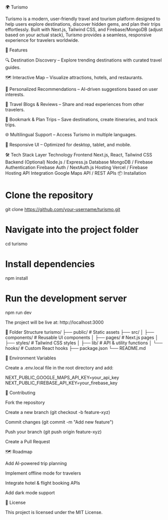 
🌍 Turismo

Turismo is a modern, user-friendly travel and tourism platform designed to help users explore destinations, discover hidden gems, and plan their trips effortlessly. Built with Next.js, Tailwind CSS, and Firebase/MongoDB (adjust based on your actual stack), Turismo provides a seamless, responsive experience for travelers worldwide.

🚀 Features

🔍 Destination Discovery – Explore trending destinations with curated travel guides.

🗺️ Interactive Map – Visualize attractions, hotels, and restaurants.

🎯 Personalized Recommendations – AI-driven suggestions based on user interests.

📝 Travel Blogs & Reviews – Share and read experiences from other travelers.

💾 Bookmark & Plan Trips – Save destinations, create itineraries, and track trips.

🌐 Multilingual Support – Access Turismo in multiple languages.

📱 Responsive UI – Optimized for desktop, tablet, and mobile.

🛠️ Tech Stack
Layer	Technology
Frontend	Next.js, React, Tailwind CSS
Backend (Optional)	Node.js / Express.js
Database	MongoDB / Firebase
Authentication	Firebase Auth / NextAuth.js
Hosting	Vercel / Firebase Hosting
API Integration	Google Maps API / REST APIs
📦 Installation
# Clone the repository
git clone https://github.com/your-username/turismo.git

# Navigate into the project folder
cd turismo

# Install dependencies
npm install

# Run the development server
npm run dev


The project will be live at: http://localhost:3000

🧩 Folder Structure
turismo/
 ├── public/             # Static assets
 ├── src/
 │    ├── components/    # Reusable UI components
 │    ├── pages/         # Next.js pages
 │    ├── styles/        # Tailwind CSS styles
 │    ├── lib/           # API & utility functions
 │    └── hooks/         # Custom React hooks
 ├── package.json
 └── README.md

🔑 Environment Variables

Create a .env.local file in the root directory and add:

NEXT_PUBLIC_GOOGLE_MAPS_API_KEY=your_api_key
NEXT_PUBLIC_FIREBASE_API_KEY=your_firebase_key

🤝 Contributing

Fork the repository

Create a new branch (git checkout -b feature-xyz)

Commit changes (git commit -m "Add new feature")

Push your branch (git push origin feature-xyz)

Create a Pull Request

🗺️ Roadmap

 Add AI-powered trip planning

 Implement offline mode for travelers

 Integrate hotel & flight booking APIs

 Add dark mode support

📜 License

This project is licensed under the MIT License.